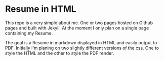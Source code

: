 Resume in HTML
==============

This repo is a very simple about me. One or two pages hosted on Github pages
and built with Jekyll. At the moment I only plan on a single page containing my
Resume.

The goal is a Resume in markdown displayed in HTML and easily output to PDF.
Initially I'm planing on two slightly different versions of the css. One to
style the HTML and the other to style the PDF render.
